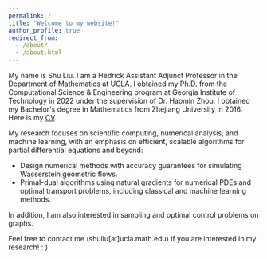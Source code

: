 ```yaml
---
permalink: /
title: "Welcome to my website!"
author_profile: true
redirect_from: 
  - /about/
  - /about.html
---
```

My name is Shu Liu. I am a Hedrick Assistant Adjunct Professor in the Department of Mathematics at UCLA. I obtained my Ph.D. from the Computational Science & Engineering program at Georgia Institute of Technology in 2022 under the supervision of Dr. Haomin Zhou. I obtained my Bachelor's degree in Mathematics from Zhejiang University in 2016. Here is my [CV](http://LSLSliushu.github.io/files/cv.pdf).

My research focuses on scientific computing, numerical analysis, and machine learning, with an emphasis on efficient, scalable algorithms for partial differential equations and beyond:
* Design numerical methods with accuracy guarantees for simulating Wasserstein geometric flows.
* Primal-dual algorithms using natural gradients for numerical PDEs and optimal transport problems, including classical and machine learning methods.

In addition, I am also interested in sampling and optimal control problems on graphs.

Feel free to contact me (shuliu[at]ucla.math.edu) if you are interested in my research! : )

